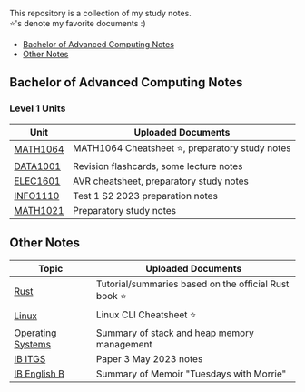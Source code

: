 This repository is a collection of my study notes. \
:star:'s denote my favorite documents :)

- [Bachelor of Advanced Computing Notes](#bachelor-of-advanced-computing-notes)
- [Other Notes](#other-notes)

## Bachelor of Advanced Computing Notes
### Level 1 Units

| Unit | Uploaded Documents |
|-----------------|-----------------|
| [MATH1064](https://github.com/abyanmajid/notes/tree/main/notes_(093855E)_bachelor_of_advanced_computing/MATH1064_S2_2023) | MATH1064 Cheatsheet :star:, preparatory study notes |
| [DATA1001](https://github.com/abyanmajid/notes/tree/main/notes_(093855E)_bachelor_of_advanced_computing/DATA1001_S2_2023) | Revision flashcards, some lecture notes |
| [ELEC1601](https://github.com/abyanmajid/notes/tree/main/notes_(093855E)_bachelor_of_advanced_computing/ELEC1601_S2_2023) | AVR cheatsheet, preparatory study notes |
| [INFO1110](https://github.com/abyanmajid/notes/tree/main/notes_(093855E)_bachelor_of_advanced_computing/INFO1110_S2_2023) | Test 1 S2 2023 preparation notes |
| [MATH1021](https://github.com/abyanmajid/notes/tree/main/notes_(093855E)_bachelor_of_advanced_computing/MATH1021/unit_prep_notes) | Preparatory study notes |

## Other Notes

| Topic | Uploaded Documents |
|-----------------|-----------------|
| [Rust](https://github.com/abyanmajid/notes/tree/main/notes_self_study/rust) | Tutorial/summaries based on the official Rust book :star: |
| [Linux](https://github.com/abyanmajid/notes/tree/main/notes_self_study/linux) | Linux CLI Cheatsheet :star: |
| [Operating Systems](https://github.com/abyanmajid/notes/tree/main/notes_self_study/operating_systems) | Summary of stack and heap memory management |
| [IB ITGS](https://github.com/abyanmajid/notes/tree/main/notes_ib_diploma/itgs) | Paper 3 May 2023 notes |
| [IB English B](https://github.com/abyanmajid/notes/tree/main/notes_ib_diploma/english_b) | Summary of Memoir "Tuesdays with Morrie" |
